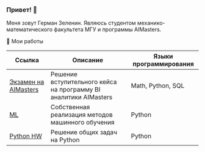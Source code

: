 ### Привет! 👋

Меня зовут Герман Зеленин. Являюсь студентом механико-математического факультета МГУ и программы AIMasters.

🧐 Мои работы

| Ссылка  | Описание | Языки программирования |
| ------------- | ------------- | ------------- |
| [Экзамен на AIMasters](https://github.com/zgermion/exam_ai)  | Решение вступительного кейса на программу BI аналитики AIMasters  | Math, Python, SQL  |
| [ML](https://github.com/zgermion/ML)  | Собственная реализация методов машинного обучения  | Python |
| [Python HW](https://github.com/zgermion/python_hw) | Решение общих задач на Python  | Python |
